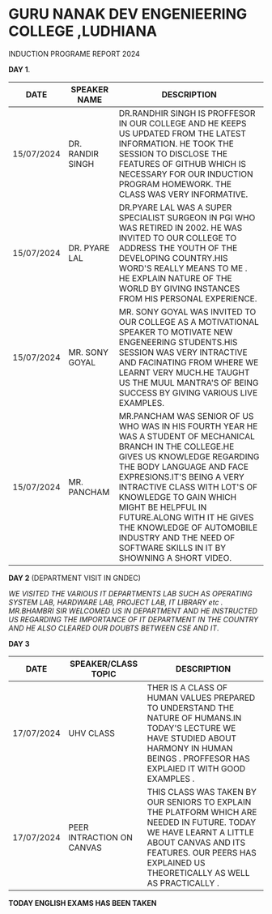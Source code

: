 # GURU NANAK DEV ENGENIEERING COLLEGE ,LUDHIANA
INDUCTION PROGRAME REPORT 2024

 **DAY 1**.
 
| DATE | SPEAKER NAME | DESCRIPTION|
| ----------- | ----------- |-----------|
| 15/07/2024 | DR. RANDIR SINGH |DR.RANDHIR SINGH IS PROFFESOR IN OUR COLLEGE AND HE KEEPS US UPDATED FROM THE LATEST INFORMATION. HE TOOK THE SESSION TO DISCLOSE THE FEATURES OF GITHUB WHICH IS NECESSARY FOR OUR INDUCTION PROGRAM HOMEWORK. THE CLASS WAS VERY INFORMATIVE.|    |
| 15/07/2024 | DR. PYARE LAL |DR.PYARE LAL WAS A SUPER SPECIALIST SURGEON IN PGI WHO WAS RETIRED IN 2002. HE WAS INVITED TO OUR COLLEGE TO ADDRESS THE YOUTH OF THE DEVELOPING COUNTRY.HIS WORD'S REALLY MEANS TO ME . HE EXPLAIN NATURE OF THE WORLD BY GIVING INSTANCES FROM HIS PERSONAL EXPERIENCE. |
|15/07/2024| MR. SONY GOYAL |MR. SONY GOYAL WAS INVITED TO OUR COLLEGE AS A MOTIVATIONAL SPEAKER TO MOTIVATE NEW ENGENEERING STUDENTS.HIS SESSION WAS VERY INTRACTIVE AND FACINATING FROM WHERE WE LEARNT VERY MUCH.HE TAUGHT US THE MUUL MANTRA'S OF BEING SUCCESS BY GIVING VARIOUS LIVE EXAMPLES.|  
|15/07/2024| MR. PANCHAM |MR.PANCHAM WAS SENIOR OF US WHO WAS IN HIS FOURTH YEAR HE WAS A STUDENT OF MECHANICAL BRANCH IN THE COLLEGE.HE GIVES US KNOWLEDGE REGARDING THE BODY LANGUAGE AND FACE EXPRESIONS.IT'S BEING A VERY INTRACTIVE CLASS WITH LOT'S OF KNOWLEDGE TO GAIN WHICH MIGHT BE HELPFUL IN FUTURE.ALONG WITH IT HE GIVES THE KNOWLEDGE OF AUTOMOBILE INDUSTRY AND THE NEED OF SOFTWARE SKILLS IN IT BY SHOWNING A SHORT VIDEO. 

**DAY 2** (DEPARTMENT VISIT IN GNDEC)

*WE VISITED THE VARIOUS IT DEPARTMENTS LAB SUCH AS  OPERATING SYSTEM LAB, HARDWARE LAB, PROJECT LAB, IT LIBRARY etc . MR.BHAMBRI SIR WELCOMED US IN DEPARTMENT AND HE INSTRUCTED US REGARDING THE IMPORTANCE OF IT DEPARTMENT IN THE COUNTRY AND HE ALSO CLEARED OUR DOUBTS BETWEEN CSE AND IT*.

**DAY 3**

| DATE | SPEAKER/CLASS TOPIC | DESCRIPTION |
| ----------- | ----------- |---------|
| 17/07/2024 | UHV CLASS | THER IS A CLASS OF HUMAN VALUES PREPARED TO UNDERSTAND THE NATURE OF HUMANS.IN TODAY'S LECTURE  WE HAVE STUDIED ABOUT HARMONY IN HUMAN BEINGS . PROFFESOR HAS EXPLAIED IT WITH GOOD EXAMPLES .
|17/07/2024| PEER INTRACTION ON CANVAS |THIS CLASS WAS TAKEN BY OUR SENIORS TO EXPLAIN THE PLATFORM WHICH ARE NEEDED IN FUTURE. TODAY WE HAVE LEARNT A LITTLE ABOUT CANVAS AND ITS FEATURES. OUR PEERS HAS EXPLAINED US THEORETICALLY AS WELL AS PRACTICALLY .

**TODAY ENGLISH EXAMS HAS BEEN TAKEN**
